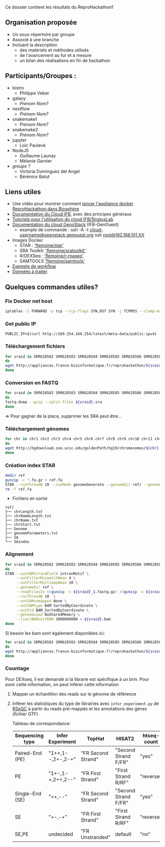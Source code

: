 Ce dossier contient les résultats du ReproHackathon1

## Organisation proposée

* Un sous-répertoire par groupe
* Associé à une branche
* Incluant la description
  * des matériels et méthodes utilisés
  * de l'avancement au fur et à mesure
  * un bilan des réalisations en fin de hackathon

## Participants/Groupes :

* bistro
  * Philippe Veber
* galaxy
  * *Prénom Nom?*
* nextflow
  * *Prénom Nom?*
* snakemake1
  * *Prénom Nom?*
* snakemake2
  * *Prénom Nom?*
* jupyter
  * Loïc Paulevé
* NodeJS
  - Guillaume Launay
  - Mélanie Garnier
* *groupe ?*
  - Victoria Dominguez del Angel 
  - Bérénice Batut


## Liens utiles

* Une vidéo pour montrer comment [lancer l'appliance docker ReproHackathon dans Biosphère](https://www.youtube.com/watch?v=0B5GoaD58Cc)
* [Documentation du Cloud IFB](http://www.france-bioinformatique.fr/fr/cloud/doc-du-cloud), avec des principes généraux
* [Tutoriels pour l'utilisation du cloud IFB/StratusLab](http://www.france-bioinformatique.fr/fr/evenements/IFB-IBI)
* [Documentation du cloud GenoStack](http://www.genouest.org/outils/genostack/getting-started.html) (IFB-GenOuest)
  * example de commande : ssh -A -t cloud-username@openstack.genouest.org ssh root@192.168.101.XX
* Images Docker
    * STAR	:	['flemoine/star'](https://hub.docker.com/r/flemoine/star/)
    * SRA Toolkit: 	['flemoine/sratoolkit'](https://hub.docker.com/r/flemoine/sratoolkit/)
    * R/DEXSeq	:	['flemoine/r-rnaseq'](https://hub.docker.com/r/flemoine/r-rnaseq/)
    * SAMTOOLS	['flemoine/samtools'](https://hub.docker.com/r/flemoine/samtools/)
* [Exemple de workflow](https://github.com/fredericlemoine/rna-pipeline/tree/master/pmid_23313955)
* [Données à traiter](http://appliances.france-bioinformatique.fr/reprohackathon/)

## Quelques commandes utiles?
### Fix Docker net host
```bash
iptables -I FORWARD -p tcp --tcp-flags SYN,RST SYN -j TCPMSS --clamp-mss-to-pmtu
```
### Get public IP
```PUBLIC_IP=$(curl http://169.254.169.254/latest/meta-data/public-ipv4)```

### Téléchargement fichiers
```bash
for sraid in SRR628582 SRR628583 SRR628584 SRR628585 SRR628586 SRR628587 SRR628588 SRR628589
do
wget http://appliances.france-bioinformatique.fr/reprohackathon/${sraid}.sra
done
```
### Conversion en FASTQ
```bash
for sraid in SRR628582 SRR628583 SRR628584 SRR628585 SRR628586 SRR628587 SRR628588 SRR628589
do
fastq-dump --gzip --split-files ${sraid}.sra
done
```
=> Pour gagner de la place, supprimer les SRA peut être…

### Téléchargement génomes
```bash
for chr in chr1 chr2 chr3 chr4 chr5 chr6 chr7 chr8 chr9 chr10 chr11 chr12 chr13 chr14 chr15 chr16 chr17 chr18 chr19 chr20 chr21 chr22 chrM chrX chrY
do
wget http://hgdownload.soe.ucsc.edu/goldenPath/hg19/chromosomes/${chr}.fa.gz
done
```
### Création index STAR
```bash
mkdir ref
gunzip -c *.fa.gz > ref.fa
STAR --runThreadN 10 --runMode genomeGenerate --genomeDir ref/ --genomeFastaFiles ref.fa
rm -f ref.fa
```

* Fichiers en sortie
```
ref/
├── chrLength.txt
├── chrNameLength.txt
├── chrName.txt
├── chrStart.txt
├── Genome
├── genomeParameters.txt
├── SA
└── SAindex
```

### Alignement
```bash
for sraid in SRR628582 SRR628583 SRR628584 SRR628585 SRR628586 SRR628587 SRR628588 SRR628589
do
STAR --outSAMstrandField intronMotif \
     --outFilterMismatchNmax 4 \
     --outFilterMultimapNmax 10 \
     --genomeDir ref \
     --readFilesIn <(gunzip -c ${sraid}_1.fastq.gz) <(gunzip -c ${sraid}_2.fastq.gz) \
     --runThreadN 10  \
     --outSAMunmapped None \
     --outSAMtype BAM SortedByCoordinate \
     --outStd BAM_SortedByCoordinate \
     --genomeLoad NoSharedMemory \
     --limitBAMsortRAM 3000000000 > ${sraid}.bam
done
```

Si besoin les bam sont également disponibles ici:
```bash
for sraid in SRR628582 SRR628583 SRR628584 SRR628585 SRR628586 SRR628587 SRR628588 SRR628589
do
wget http://appliances.france-bioinformatique.fr/reprohackathon/${sraid}.bam
done
```

### Countage

Pour DEXseq, il est demandé si la librarie est spécifique à un brin. Pour avoir cette information, on peut inférer cette information

1. Mapper un échantillon des reads sur le génome de référence
2. Inférer les statistiques du type de librairies avec `infer_experiment.py` de [RSeQC](http://rseqc.sourceforge.net/) à partir du reads pré-mappés et les annotations des gènes (fichier GTF)

   Tableau de correspondance:

   Sequencing type | **Infer Experiment** | **TopHat** | **HISAT2** | **htseq-count** | **featureCounts**
   --- | --- | --- | --- | --- | ---
   Paired-End (PE) | "1++,1--,2+-,2-+" | "FR Second Strand" | "Second Strand F/FR" | "yes" | "1"
   PE | "1+-,1-+,2++,2--" | "FR First Strand" | "First Strand R/RF" | "reverse" | "2"
   Single-End (SE) | "++,--" | "FR Second Strand" | "Second Strand F/FR" | "yes" | "1"
   SE | "+-,-+" | "FR First Strand" | "First Strand R/RF" | "reverse" | "2"
   SE,PE | undecided | "FR Unstranded" | default | "no" | "0"
